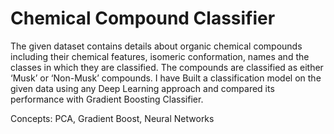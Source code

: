 # Chemical Compound Classifier
The given dataset contains details about organic chemical compounds including their chemical features, isomeric conformation, names and the classes in which they are classified. The compounds are classified as either ‘Musk’ or ‘Non-Musk’ compounds. I have Built a classification model on the given data using any Deep Learning approach and compared its performance with Gradient Boosting Classifier.

Concepts: PCA, Gradient Boost, Neural Networks
